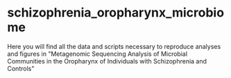 schizophrenia_oropharynx_microbiome
===================================

Here you will find all the data and scripts necessary to reproduce analyses and figures in "Metagenomic Sequencing Analysis of Microbial Communities in the Oropharynx of Individuals with Schizophrenia and Controls"
